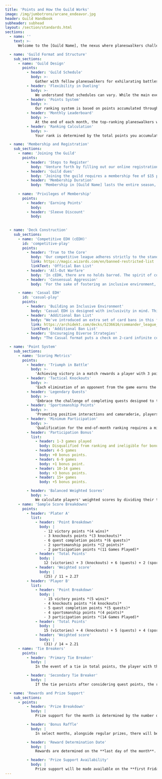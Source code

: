 ```yaml
---
title: 'Points and How the Guild Works'
image: /img/jumbotrons/arcane_endeavor.jpg
header: Guild Handbook
subheader: subhead
layout: /section/standards.html
sections:
  - name: ''
    text: >-
      Welcome to the [Guild Name], the nexus where planeswalkers challenge their mettle and bonds of camaraderie are forged. Dive deep into the mechanics of our league, the structure that guides our games, and the point system that rewards strategic prowess and creativity alike.

  - name: 'Guild Format and Structure'
    sub_sections:
      - name: 'Guild Design'
        points:
          - header: 'Guild Schedule'
            body: >-
              Gather with fellow planeswalkers for exhilarating battles held regularly every Saturday night. Immerse yourself in the thrill of dueling and seize the opportunity to earn points and ascend the rankings. It's an inviting arena where camaraderie and competition unite!
          - header: 'Flexibility in Dueling'
            body: >-
              We understand that schedules can vary. While the main events are held on Saturday nights, you're not limited to that time. Feel free to engage in matches during the week, as long as a pod of players is formed. This flexibility encourages spontaneous battles and allows participants to engage at their convenience.
          - header: 'Points System'
            body: >-
              Our ranking system is based on points accumulated throughout the month. Each victory contributes to your monthly point total, allowing you to climb the ranks. The more you play, the more points you earn.
          - header: 'Monthly Leaderboard'
            body: >-
              At the end of each month, the top-ranking planeswalkers will be celebrated on the Monthly Leaderboard. This recognizes the skill and dedication of our members, and it also comes with special rewards and recognition within the guild.
          - header: 'Ranking Calculation'
            body: >-
              Your rank is determined by the total points you accumulate from battles during the month. The higher your points, the higher your position on the leaderboard.

  - name: 'Membership and Registration'
    sub_sections:
      - name: 'Joining the Guild'
        points:
          - header: 'Steps to Register'
            body: 'Venture forth by filling out our online registration form, indicating your deck theme, and remitting the membership fee.'
          - header: 'Guild dues'
            body: 'Joining the guild requires a membership fee of $15 per month for the league.'
          - header: 'Membership Duration'
            body: 'Membership in [Guild Name] lasts the entire season, ensuring a saga of uninterrupted duels and continuous chances to ascend the leaderboards.'
    
      - name: 'Privileges of Membership'
        points:
          - header: 'Earning Points'
            body: 
          - header: 'Sleeve Discount'
            body: 
          
          
  - name: 'Deck Construction'
    sub_sections:
      - name: 'Competitive EDH (cEDH)'
        id: 'competitive-play'
        points:
          - header: 'True to the Core'
            body: 'Our competitive league adheres strictly to the standard Commander rules and ban list, ensuring a gameplay experience that is both challenging and pure.'
            link: https://magic.wizards.com/en/banned-restricted-list
            linkText: 'Official Ban List'
          - header: 'All-Out Warfare'
            body: 'In cEDH, there are no holds barred. The spirit of competition reigns supreme, meaning players can unleash their most optimized and fierce decks without reservation. Every strategy, tactic, and card that fits within the official rulebook is fair game.'
          - header: 'Consensual Aggression'
            body: 'For the sake of fostering an inclusive environment, cEDH decks should only face off against other cEDH decks, unless all players involved agree to mix the formats.'

      - name: 'Casual EDH'
        id: 'casual-play'
        points:
          - header: 'Building an Inclusive Environment'
            body: 'Casual EDH is designed with inclusivity in mind. This is the arena where both newcomers to the game and seasoned veterans seeking a more relaxed gameplay environment come together. The aim here is fun, exploration, and camaraderie.'
          - header: 'Additional Ban List'
            body: "We've introduced an extra set of card bans in this format. This isn't about stifling creativity but ensuring that all participants can have a genuinely enjoyable experience. Cards that grant excessive advantages, create high consistency, or are deemed 'fun spoilers' find a place on this list."
            link: https://archidekt.com/decks/5236616/commander_league_banlist
            linkText: 'Additional Ban List'
          - header: 'Encouraging Diverse Strategies'
            body: "The Casual format puts a check on 2-card infinite combos, ensuring that gameplay isn't abruptly cut short and providing room for varied strategies to flourish. However, loops that necessitate three or more cards are considered fair play, offering players a creative challenge to craft and counter such synergies."

  - name: 'Point System'
    sub_sections:
      - name: 'Scoring Metrics'
        points:
          - header: 'Triumph in Battle'
            body: >-
              'Achieving victory in a match rewards a player with 3 points. Emerging as the last Planeswalker standing demonstrates strategic prowess and earns a substantial point boost.'
          - header: 'Tactical Knockouts'
            body: >-
              'Each elimination of an opponent from the game earns the responsible player 1 point. Demonstrating skill in vanquishing adversaries shapes the game's outcome and garners recognition.'
          - header: 'Legendary Quests'
            body: >-
              'Embrace the challenge of completing quests designed to test your strategic versatility. For each completed quest, players are awarded 1 point, unless specified otherwise. Each player can earn up to 12 quest points per month.'
          - header: 'Sportsmanship Points'
            body: >-
              'Promoting positive interactions and camaraderie, players have the opportunity to distribute 2 Good Sportsmanship points to fellow participants after each game.'
          - header: 'Minimum Participation'
            body: >-
              'Qualification for the end-of-month ranking requires a minimum number of games played. This criterion ensures that all ranked participants have been actively engaged in the league.'
          - header: 'Participation Bonus'
            list:
              - header: 1-3 games played
                body: Disqualified from ranking and ineligible for bonus.
              - header: 4-5 games
                body: +0 bonus points.
              - header: 6-9 games
                body: +1 bonus point.
              - header: 10-14 games
                body: +3 bonus points.
              - header: 15+ games
                body: +5 bonus points.

          - header: 'Balanced Weighted Scores'
            body: >-
              We calculate players' weighted scores by dividing their total points for the month by the number of games they've participated in. This ensures fairness and accounts for varying levels of engagement and points awarded through duals, quests, and other means.
      - name: 'Sample Score Breakdowns'
        points:
          - header: 'Plater A'
            list:
              - header: 'Point Breakdown'
                body: |
                  - 12 victory points *(4 wins)*
                  - 3 knockouts points *(3 knockouts)*
                  - 6 quest completion points *(6 quests)*
                  - 2 sportsmanship points *(2 points)*
                  - 2 participation points *(11 Games Played)*
              - header: 'Total Points'
                body: |
                  12 (victories) + 3 (knockouts) + 6 (quests) + 2 (sportsmanship) + 2 (participation) = 25 points
              - header: 'Weighted score'
                body: |
                  (25) / 11 ≈ 2.27
          - header: 'Player B'
            list:
              - header: 'Point Breakdown'
                body: |
                  - 15 victory points *(5 wins)*
                  - 4 knockouts points *(4 knockouts)*
                  - 5 quest completion points *(5 quests)*
                  - 4 sportsmanship points *(4 points)*
                  - 3 participation points *(14 Games Played)*
              - header: 'Total Points'
                body: |
                  15 (victories) + 4 (knockouts) + 5 (quests) + 4 (sportsmanship) + 3 (participation) = 31 points
              - header: 'Weighted score'
                body: |
                  (31) / 14 ≈ 2.21
      - name: 'Tie Breakers'
        points:
          - header: 'Primary Tie Breaker'
            body: |
              In the event of a tie in total points, the player with the **most quest points** earned will be awarded the higher rank. This emphasizes the significance of strategic versatility and the importance of completing challenges over the course of the league.

          - header: 'Secondary Tie Breaker'
            body: |
              If the tie persists after considering quest points, the ranking will be decided based on the **highest ratio of sportsmanship points to total games played**. This ensures players who consistently demonstrate good sportsmanship, regardless of the number of games they've participated in, receive due recognition.

  - name: 'Rewards and Prize Support'
    sub_sections:
      - points:
          - header: 'Prize Breakdown'
            body: |
              Prize support for the month is determined by the number of entrants and the overall point distribution. The more players who join the fray, the richer the prize pool becomes.

          - header: 'Bonus Raffle'
            body: |
              In select months, alongside regular prizes, there will be a special raffle. Each point earned throughout the month will enter you for a chance to win the coveted bonus card.

          - header: 'Reward Determination Date'
            body: |
              Rewards are determined on the **last day of the month**. It's the moment of reckoning, where all the strategies, skills, and camaraderie culminate in the crowning of our top planeswalkers.

          - header: 'Prize Support Availability'
            body: |
              Prize support will be made available on the **first Friday** of the following month. However, if the last day of the month happens to be a Friday, prize support will instead be available on that Saturday.
---
```


